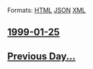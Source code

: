 
Formats: [HTML](1999/01/25/index.html)  [JSON](1999/01/25/index.json)  [XML](1999/01/25/index.xml)  

## [1999-01-25](/news/1999/01/25/index.md)

## [Previous Day...](/news/1999/01/24/index.md)

